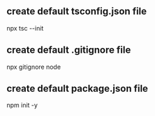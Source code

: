 ##  create default tsconfig.json file
 npx tsc --init

 ## create default .gitignore file
 npx gitignore node    

 ## create default package.json file
 npm init -y
